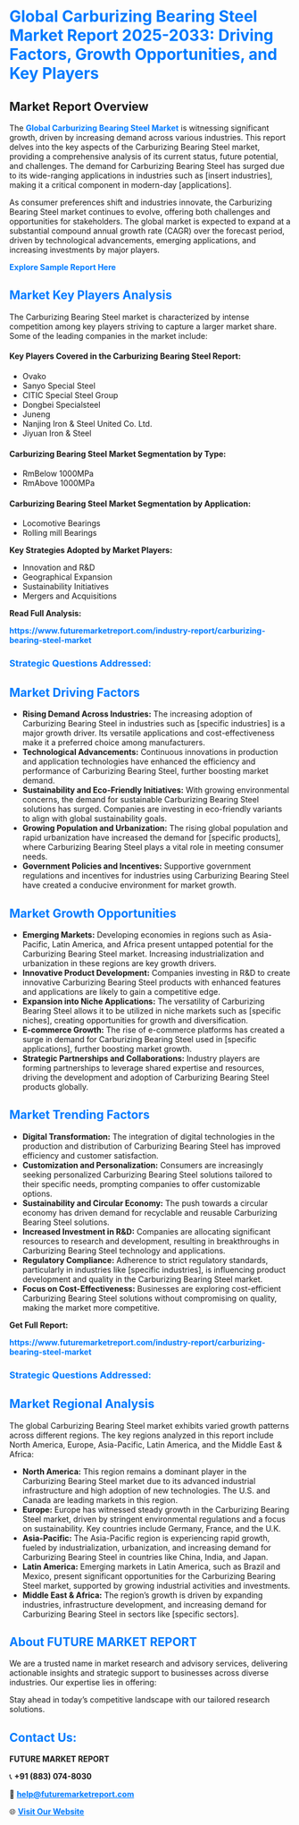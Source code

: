 <h1 style="color: #007BFF;">Global Carburizing Bearing Steel Market Report 2025-2033: Driving Factors, Growth Opportunities, and Key Players</h1>

<section id="overview">
<h2>Market Report Overview</h2>
<p>The <a href="https://www.futuremarketreport.com/industry-report/carburizing-bearing-steel-market" style="color: #007BFF; text-decoration: none;"><strong>Global Carburizing Bearing Steel Market</strong></a> is witnessing significant growth, driven by increasing demand across various industries. This report delves into the key aspects of the Carburizing Bearing Steel market, providing a comprehensive analysis of its current status, future potential, and challenges. The demand for Carburizing Bearing Steel has surged due to its wide-ranging applications in industries such as [insert industries], making it a critical component in modern-day [applications].</p>
<p>As consumer preferences shift and industries innovate, the Carburizing Bearing Steel market continues to evolve, offering both challenges and opportunities for stakeholders. The global market is expected to expand at a substantial compound annual growth rate (CAGR) over the forecast period, driven by technological advancements, emerging applications, and increasing investments by major players.</p>
</section>

<section id="overview">
<p><a href="https://www.futuremarketreport.com/request-sample/reportId=53187" style="color: #007BFF; text-decoration: none;"><strong>Explore Sample Report Here</strong></a></p>
</section>

<section id="key-players">
<h2 style="color: #007BFF;">Market Key Players Analysis</h2>
<p>The Carburizing Bearing Steel market is characterized by intense competition among key players striving to capture a larger market share. Some of the leading companies in the market include:</p>
<h4>Key Players Covered in the Carburizing Bearing Steel Report:</h4>
<ul><li>Ovako</li><li>Sanyo Special Steel</li><li>CITIC Special Steel Group</li><li>Dongbei Specialsteel</li><li>Juneng</li><li>Nanjing Iron &amp; Steel United Co. Ltd.</li><li>Jiyuan Iron &amp; Steel</li></ul>
<h4>Carburizing Bearing Steel Market Segmentation by Type:</h4>
<ul><li>RmBelow 1000MPa</li><li>RmAbove 1000MPa</li></ul>

<h4>Carburizing Bearing Steel Market Segmentation by Application:</h4>
<ul><li>Locomotive Bearings</li><li>Rolling mill Bearings</li></ul>
<p><strong>Key Strategies Adopted by Market Players:</strong></p>
<ul>
<li>Innovation and R&D</li>
<li>Geographical Expansion</li>
<li>Sustainability Initiatives</li>
<li>Mergers and Acquisitions</li>
</ul>
</section>

<section>
<p><strong>Read Full Analysis: </strong></p><a href="https://www.futuremarketreport.com/industry-report/carburizing-bearing-steel-market" style="color: #007BFF; text-decoration: none;"><strong>https://www.futuremarketreport.com/industry-report/carburizing-bearing-steel-market</strong></a>
<h3 style="color: #007BFF;">Strategic Questions Addressed:</h3>
</section>

<section id="driving-factors">
<h2 style="color: #007BFF;">Market Driving Factors</h2>
<ul>
<li><strong>Rising Demand Across Industries:</strong> The increasing adoption of Carburizing Bearing Steel in industries such as [specific industries] is a major growth driver. Its versatile applications and cost-effectiveness make it a preferred choice among manufacturers.</li>
<li><strong>Technological Advancements:</strong> Continuous innovations in production and application technologies have enhanced the efficiency and performance of Carburizing Bearing Steel, further boosting market demand.</li>
<li><strong>Sustainability and Eco-Friendly Initiatives:</strong> With growing environmental concerns, the demand for sustainable Carburizing Bearing Steel solutions has surged. Companies are investing in eco-friendly variants to align with global sustainability goals.</li>
<li><strong>Growing Population and Urbanization:</strong> The rising global population and rapid urbanization have increased the demand for [specific products], where Carburizing Bearing Steel plays a vital role in meeting consumer needs.</li>
<li><strong>Government Policies and Incentives:</strong> Supportive government regulations and incentives for industries using Carburizing Bearing Steel have created a conducive environment for market growth.</li>
</ul>
</section>

<section id="growth-opportunities">
<h2 style="color: #007BFF;">Market Growth Opportunities</h2>
<ul>
<li><strong>Emerging Markets:</strong> Developing economies in regions such as Asia-Pacific, Latin America, and Africa present untapped potential for the Carburizing Bearing Steel market. Increasing industrialization and urbanization in these regions are key growth drivers.</li>
<li><strong>Innovative Product Development:</strong> Companies investing in R&D to create innovative Carburizing Bearing Steel products with enhanced features and applications are likely to gain a competitive edge.</li>
<li><strong>Expansion into Niche Applications:</strong> The versatility of Carburizing Bearing Steel allows it to be utilized in niche markets such as [specific niches], creating opportunities for growth and diversification.</li>
<li><strong>E-commerce Growth:</strong> The rise of e-commerce platforms has created a surge in demand for Carburizing Bearing Steel used in [specific applications], further boosting market growth.</li>
<li><strong>Strategic Partnerships and Collaborations:</strong> Industry players are forming partnerships to leverage shared expertise and resources, driving the development and adoption of Carburizing Bearing Steel products globally.</li>
</ul>
</section>

<section id="trending-factors">
<h2 style="color: #007BFF;">Market Trending Factors</h2>
<ul>
<li><strong>Digital Transformation:</strong> The integration of digital technologies in the production and distribution of Carburizing Bearing Steel has improved efficiency and customer satisfaction.</li>
<li><strong>Customization and Personalization:</strong> Consumers are increasingly seeking personalized Carburizing Bearing Steel solutions tailored to their specific needs, prompting companies to offer customizable options.</li>
<li><strong>Sustainability and Circular Economy:</strong> The push towards a circular economy has driven demand for recyclable and reusable Carburizing Bearing Steel solutions.</li>
<li><strong>Increased Investment in R&D:</strong> Companies are allocating significant resources to research and development, resulting in breakthroughs in Carburizing Bearing Steel technology and applications.</li>
<li><strong>Regulatory Compliance:</strong> Adherence to strict regulatory standards, particularly in industries like [specific industries], is influencing product development and quality in the Carburizing Bearing Steel market.</li>
<li><strong>Focus on Cost-Effectiveness:</strong> Businesses are exploring cost-efficient Carburizing Bearing Steel solutions without compromising on quality, making the market more competitive.</li>
</ul>
</section>

<section>
<p><strong>Get Full Report: </strong></p><a href="https://www.futuremarketreport.com/industry-report/carburizing-bearing-steel-market" style="color: #007BFF; text-decoration: none;"><strong>https://www.futuremarketreport.com/industry-report/carburizing-bearing-steel-market</strong></a>
<h3 style="color: #007BFF;">Strategic Questions Addressed:</h3>
</section>


<section id="regional-analysis">
<h2 style="color: #007BFF;">Market Regional Analysis</h2>
<p>The global Carburizing Bearing Steel market exhibits varied growth patterns across different regions. The key regions analyzed in this report include North America, Europe, Asia-Pacific, Latin America, and the Middle East & Africa:</p>
<ul>
<li><strong>North America:</strong> This region remains a dominant player in the Carburizing Bearing Steel market due to its advanced industrial infrastructure and high adoption of new technologies. The U.S. and Canada are leading markets in this region.</li>
<li><strong>Europe:</strong> Europe has witnessed steady growth in the Carburizing Bearing Steel market, driven by stringent environmental regulations and a focus on sustainability. Key countries include Germany, France, and the U.K.</li>
<li><strong>Asia-Pacific:</strong> The Asia-Pacific region is experiencing rapid growth, fueled by industrialization, urbanization, and increasing demand for Carburizing Bearing Steel in countries like China, India, and Japan.</li>
<li><strong>Latin America:</strong> Emerging markets in Latin America, such as Brazil and Mexico, present significant opportunities for the Carburizing Bearing Steel market, supported by growing industrial activities and investments.</li>
<li><strong>Middle East & Africa:</strong> The region’s growth is driven by expanding industries, infrastructure development, and increasing demand for Carburizing Bearing Steel in sectors like [specific sectors].</li>
</ul>
</section>

<footer>
<h2 style="color: #007BFF;">About FUTURE MARKET REPORT</h2>
<p>We are a trusted name in market research and advisory services, delivering actionable insights and strategic support to businesses across diverse industries. Our expertise lies in offering:</p>

<p>Stay ahead in today’s competitive landscape with our tailored research solutions.</p>

<h2 style="color: #007BFF;">Contact Us:</h2>
<p><strong>FUTURE MARKET REPORT</strong></p>
<p>📞 <strong>+91 (883) 074-8030</strong></p>
<p>📧 <strong><a href="mailto:help@futuremarketreport.com" style="color: #007BFF;">help@futuremarketreport.com</a></strong></p>
<p>🌐 <strong><a href="https://www.futuremarketreport.com/" style="color: #007BFF;">Visit Our Website</a></strong></p>
</footer>